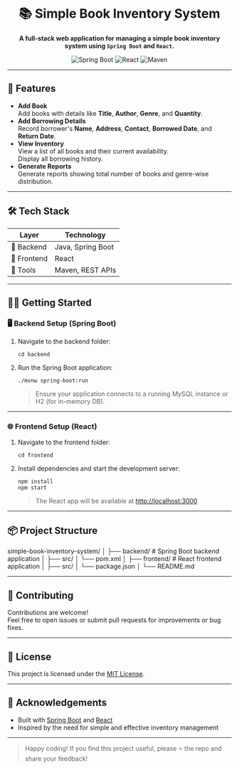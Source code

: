 <h1 align="center">📚 Simple Book Inventory System</h1>

<p align="center">
  <b>A full-stack web application for managing a simple book inventory system using <code>Spring Boot</code> and <code>React</code>.</b>
</p>

<p align="center">
  <img src="https://img.shields.io/badge/backend-Spring%20Boot-green?logo=springboot" alt="Spring Boot"/>
  <img src="https://img.shields.io/badge/frontend-React-blue?logo=react" alt="React"/>
  <img src="https://img.shields.io/badge/build-Maven-orange?logo=apachemaven" alt="Maven"/>
</p>

---

## 🚀 Features

- **Add Book**  
  Add books with details like <b>Title</b>, <b>Author</b>, <b>Genre</b>, and <b>Quantity</b>.
- **Add Borrowing Details**  
  Record borrower's <b>Name</b>, <b>Address</b>, <b>Contact</b>, <b>Borrowed Date</b>, and <b>Return Date</b>.
- **View Inventory**  
  View a list of all books and their current availability.  
  Display all borrowing history.
- **Generate Reports**  
  Generate reports showing total number of books and genre-wise distribution.

---

## 🛠️ Tech Stack

| Layer     | Technology        |
|-----------|-------------------|
| 🎯 Backend  | Java, Spring Boot |
| 🎨 Frontend | React             |
| 🧰 Tools    | Maven, REST APIs  |

---

## 🧑‍💻 Getting Started

### 🖥 Backend Setup (Spring Boot)

1. Navigate to the backend folder:
    ```
    cd backend
    ```
2. Run the Spring Boot application:
    ```
    ./mvnw spring-boot:run
    ```
    > Ensure your application connects to a running MySQL instance or H2 (for in-memory DB).

---

### 🌐 Frontend Setup (React)

1. Navigate to the frontend folder:
    ```
    cd frontend
    ```
2. Install dependencies and start the development server:
    ```
    npm install
    npm start
    ```
    > The React app will be available at [http://localhost:3000](http://localhost:3000)

---

## 📦 Project Structure

simple-book-inventory-system/
│
├── backend/ # Spring Boot backend application
│ ├── src/
│ └── pom.xml
│
├── frontend/ # React frontend application
│ ├── src/
│ └── package.json
│
└── README.md


---

## 🤝 Contributing

Contributions are welcome!  
Feel free to open issues or submit pull requests for improvements or bug fixes.

---

## 📄 License

This project is licensed under the [MIT License](LICENSE).

---

## 🙌 Acknowledgements

- Built with [Spring Boot](https://spring.io/projects/spring-boot) and [React](https://react.dev/)
- Inspired by the need for simple and effective inventory management

---

> Happy coding! If you find this project useful, please ⭐️ the repo and share your feedback!

